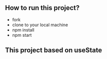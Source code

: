 
## How to run this project?

-   fork
-   clone to your local machine
-   npm install
-   npm start

## This project based on useState


